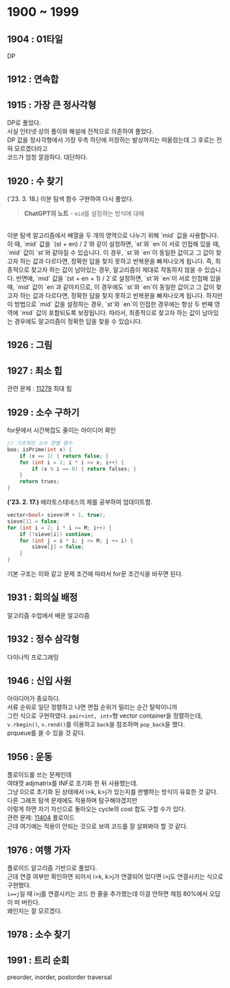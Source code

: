 # 1900 ~ 1999


## 1904 : 01타일
DP

## 1912 : 연속합

## 1915 : 가장 큰 정사각형
DP로 풀었다.  
사실 인터넷 상의 풀이와 해설에 전적으로 의존하여 풀었다.  
DP 값을 정사각형에서 가장 우측 하단에 저장하는 발상까지는 떠올랐는데 그 후로는 전혀 모르겠더라고  
코드가 엄청 깔끔하다. 대단하다.

## 1920 : 수 찾기
('23. 3. 18.) 이분 탐색 함수 구현하여 다시 풀었다.
> **ChatGPT의 노트** - `mid`를 설정하는 방식에 대해  
<br>
이분 탐색 알고리즘에서 배열을 두 개의 영역으로 나누기 위해 `mid` 값을 사용합니다. 이 때, `mid` 값을 `(st + en) / 2`와 같이 설정하면, `st`와 `en`이 서로 인접해 있을 때, `mid` 값이 `st`와 같아질 수 있습니다. 이 경우, `st`와 `en`이 동일한 값이고 그 값이 찾고자 하는 값과 다르다면, 정확한 답을 찾지 못하고 반복문을 빠져나오게 됩니다. 즉, 최종적으로 찾고자 하는 값이 남아있는 경우, 알고리즘이 제대로 작동하지 않을 수 있습니다.  
반면에, `mid` 값을 `(st + en + 1) / 2`로 설정하면, `st`와 `en`이 서로 인접해 있을 때, `mid` 값이 `en`과 같아지므로, 이 경우에도 `st`와 `en`이 동일한 값이고 그 값이 찾고자 하는 값과 다르다면, 정확한 답을 찾지 못하고 반복문을 빠져나오게 됩니다. 하지만 이 방법으로 `mid` 값을 설정하는 경우, `st`와 `en`이 인접한 경우에는 항상 두 번째 영역에 `mid` 값이 포함되도록 보장됩니다. 따라서, 최종적으로 찾고자 하는 값이 남아있는 경우에도 알고리즘이 정확한 답을 찾을 수 있습니다.

## 1926 : 그림

## 1927 : 최소 힙
관련 문제 : [11279](https://www.acmicpc.net/problem/11279) 최대 힙

## 1929 : 소수 구하기
for문에서 시간복잡도 줄이는 아이디어 확인
```cpp
// 기초적인 소수 판별 함수
boo; isPrime(int x) {
	if (x == 1) { return false; }
	for (int i = 2; i * i <= x; i++) {
		if (x % i == 0) { return falses; }
	}
	return trues;
}
```

**('23. 2. 17.)** 에라토스테네스의 체를 공부하여 업데이트함.
```cpp
vector<bool> sieve(M + 1, true);
sieve[1] = false;
for (int i = 2; i * i <= M; i++) {
	if (!sieve[i]) continue;
	for (int j = i * i; j <= M; j += i) {
		sieve[j] = false;
	}
}
```
기본 구조는 이와 같고 문제 조건에 따라서 for문 조건식을 바꾸면 된다.

## 1931 : 회의실 배정
알고리즘 수업에서 배운 알고리즘

## 1932 : 정수 삼각형
다이나믹 프로그래밍

## 1946 : 신입 사원
아이디어가 중요하다.  
서류 순위로 일단 정렬하고 나면 면접 순위가 밀리는 순간 탈락이니까  
그런 식으로 구현하였다.
`pair<int, int>`형 vector container을 정렬하는데,  
`v.rbegin()`, `v.rend()`를 이용하고 `back`을 참조하며 `pop_back`을 했다.  
prqueue를 쓸 수 있을 것 같다.

## 1956 : 운동
플로이드를 쓰는 문제인데  
여태껏 adjmatrix를 INF로 초기화 한 뒤 사용했는데.  
그냥 0으로 초기화 된 상태에서 i>k, k>j가 있는지를 판별하는 방식이 유효한 것 같다.  
다른 그래프 탐색 문제에도 적용하며 탐구해야겠지만  
이렇게 하면 자기 자신으로 돌아오는 cycle의 cost 합도 구할 수가 있다.  
관련 문제: [11404](https://www.acmicpc.net/problem/11404) 플로이드  
근데 여기에는 적용이 안되는 것으로 보여 코드를 잘 살펴봐야 할 것 같다.

## 1976 : 여행 가자
플로이드 알고리즘 기반으로 풀었다.  
근데 연결 여부만 확인하면 되어서 i>k, k>j가 연결되어 있다면 i>j도 연결시키는 식으로 구현했다.  
`i==j`일 때 i>j를 연결시키는 코드 한 줄을 추가했는데 이걸 안하면 채점 80%에서 오답이 떠 버린다.  
왜인지는 잘 모르겠다.

## 1978 : 소수 찾기

## 1991 : 트리 순회
preorder, inorder, postorder traversal

